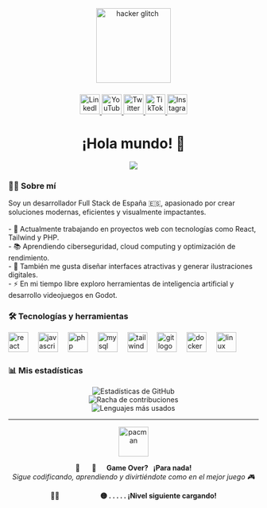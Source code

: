 <div align="center">
  <img height="150" src="https://media0.giphy.com/media/v1.Y2lkPTc5MGI3NjExMHcwbWxhbXlsbTJneHA3cmY3eGNtbnc2emxhZmlmNTF2eHJtMHA2biZlcD12MV9pbnRlcm5hbF9naWZfYnlfaWQmY3Q9Zw/wLNuW1tCKRiPmDV5Y4/giphy.gif" alt="hacker glitch" />
</div>

###

<div align="center">
  <a href="https://www.linkedin.com/in/DivJav88" target="_blank">
    <img src="https://cdn-icons-png.flaticon.com/512/174/174857.png" height="40" alt="LinkedIn"/>
  </a>
  <a href="https://www.youtube.com/@DivJav88" target="_blank">
    <img src="https://cdn-icons-png.flaticon.com/512/1384/1384060.png" height="40" alt="YouTube"/>
  </a>
  <a href="https://twitter.com/DivJav88" target="_blank">
    <img src="https://cdn-icons-png.flaticon.com/512/733/733579.png" height="40" alt="Twitter"/>
  </a>
  <a href="https://www.tiktok.com/@DivJav88" target="_blank">
    <img src="https://cdn-icons-png.flaticon.com/512/3046/3046121.png" height="40" alt="TikTok"/>
  </a>
  <a href="https://www.instagram.com/DivJav88" target="_blank">
    <img src="https://cdn-icons-png.flaticon.com/512/174/174855.png" height="40" alt="Instagram"/>
  </a>
</div>

###

<h1 align="center">¡Hola mundo! 👋</h1>

<p align="center">
  <img src="https://readme-typing-svg.herokuapp.com/?lines=Soy+Desarrollador+Full-Stack;Amante+del+Open+Source;Fan+del+Código+Limpio;¡Bienvenido+a+mi+repositorio!&center=true&width=440&height=45&color=58A6FF&vCenter=true&size=22" />
</p>

###

<h3 align="left">👨‍💻 Sobre mí</h3>

<p align="left">
Soy un desarrollador Full Stack de España 🇪🇸, apasionado por crear soluciones modernas, eficientes y visualmente impactantes.<br><br>
- 🔭 Actualmente trabajando en proyectos web con tecnologías como React, Tailwind y PHP.<br>
- 📚 Aprendiendo ciberseguridad, cloud computing y optimización de rendimiento.<br>
- 🎨 También me gusta diseñar interfaces atractivas y generar ilustraciones digitales.<br>
- ⚡ En mi tiempo libre exploro herramientas de inteligencia artificial y desarrollo videojuegos en Godot.
</p>

###

<h3 align="left">🛠 Tecnologías y herramientas</h3>

<div align="left">
  <img src="https://cdn.jsdelivr.net/gh/devicons/devicon/icons/react/react-original.svg" height="40" alt="react logo" />
  <img width="12" />
  <img src="https://cdn.jsdelivr.net/gh/devicons/devicon/icons/javascript/javascript-original.svg" height="40" alt="javascript logo" />
  <img width="12" />
  <img src="https://cdn.jsdelivr.net/gh/devicons/devicon/icons/php/php-original.svg" height="40" alt="php logo" />
  <img width="12" />
  <img src="https://cdn.jsdelivr.net/gh/devicons/devicon/icons/mysql/mysql-original.svg" height="40" alt="mysql logo" />
  <img width="12" />
  <img src="https://cdn.jsdelivr.net/gh/devicons/devicon/icons/tailwindcss/tailwindcss-plain.svg" height="40" alt="tailwind logo" />
  <img width="12" />
  <img src="https://cdn.jsdelivr.net/gh/devicons/devicon/icons/git/git-original.svg" height="40" alt="git logo" />
  <img width="12" />
  <img src="https://cdn.jsdelivr.net/gh/devicons/devicon/icons/docker/docker-plain-wordmark.svg" height="40" alt="docker logo" />
  <img width="12" />
  <img src="https://cdn.jsdelivr.net/gh/devicons/devicon/icons/linux/linux-original.svg" height="40" alt="linux logo" />
</div>

###

<h3 align="left">📊 Mis estadísticas</h3>

<div align="center">
  <img src="https://github-readme-stats.vercel.app/api?username=DivJav88&show_icons=true&theme=tokyonight&locale=es" alt="Estadísticas de GitHub" />
  <br />
  <img src="https://github-readme-streak-stats.herokuapp.com/?user=DivJav88&theme=tokyonight&locale=es" alt="Racha de contribuciones" />
  <br />
  <img src="https://github-readme-stats.vercel.app/api/top-langs/?username=DivJav88&layout=compact&theme=tokyonight&locale=es" alt="Lenguajes más usados" />
</div>

---

<div align="center">
  <img src="https://media.giphy.com/media/JIX9t2j0ZTN9S/giphy.gif" height="60" alt="pacman" />
</div>

<p align="center">
  <strong>🍒 ⠀⠀👾⠀⠀Game Over?⠀¡Para nada!</strong><br>
  <em>Sigue codificando, aprendiendo y divirtiéndote como en el mejor juego 🎮</em>
</p>

<p align="center">
  <strong>🐱‍💻⠀⠀⠀⠀⠀⠀⠀⠀🟡 . . . . . ¡Nivel siguiente cargando!</strong>
</p>
